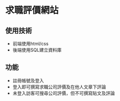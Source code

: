 # 求職評價網站
## 使用技術
- 前端使用html/css
- 後端使用SQL建立資料庫
## 功能
- 註冊帳號及登入
- 登入即可撰寫求職公司評價及在他人文章下評論
- 未登入訪客可搜尋公司評價，但不可撰寫貼文及評論
